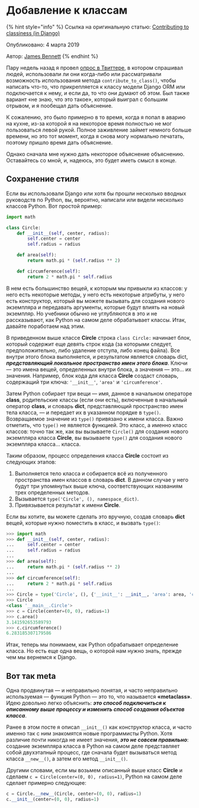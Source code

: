 # Добавление к классам

{% hint style="info" %}
Ссылка на оригинальную статью: [Contributing to classiness (in Django)](https://www.b-list.org/weblog/2019/mar/04/class/)

Опубликовано: 4 марта 2019

Автор: [James Bennett](https://www.b-list.org/)
{% endhint %}

Пару недель назад я провел [опрос в Твиттере](https://twitter.com/ubernostrum/status/1096609885213491201), в котором спрашивал людей, использовали ли они когда-либо или рассматривали возможность использования метода `contribute_to_class()`, чтобы написать что-то, что прикрепляется к классу модели Django ORM или подключается к нему, и если да, то что они думают об этом. Был также вариант «не знаю, что это такое», который выиграл с большим отрывом, и я пообещал дать объяснение.

К сожалению, это было примерно в то время, когда я попал в аварию на кухне, из-за которой я на некоторое время полностью не мог пользоваться левой рукой. Полное заживление займет немного больше времени, но это тот момент, когда я снова могу нормально печатать, поэтому пришло время дать объяснение.

Однако сначала мне нужно дать некоторое объяснение объяснению. Оставайтесь со мной, и, надеюсь, это будет иметь смысл в конце.

## Сохранение стиля

Если вы использовали Django или хотя бы прошли несколько вводных руководств по Python, вы, вероятно, написали или видели несколько классов Python. Вот простой пример:

```python
import math

class Circle:
    def __init__(self, center, radius):
        self.center = center
        self.radius = radius

    def area(self):
        return math.pi * (self.radius ** 2)

    def circumference(self):
        return 2 * math.pi * self.radius
```

В нем есть большинство вещей, к которым мы привыкли из классов: у него есть некоторые методы, у него есть некоторые атрибуты, у него есть конструктор, который вы можете вызывать для создания нового экземпляра и передавать аргументы, которые будут влиять на новый экземпляр. Но учебники обычно не углубляются в это и не рассказывают, как Python на самом деле обрабатывает классы. Итак, давайте поработаем над этим.

В приведенном выше классе **Circle** строка `class Circle:` начинает блок, который содержит еще девять строк кода (за которыми следует, предположительно, либо удаление отступа, либо конец файла). Все внутри этого блока выполняется, и результатом является словарь dict, _**представляющий локальное пространство имен этого блока**_. Ключи — это имена вещей, определенных внутри блока, а значения — это… их значения. Например, блок кода для класса **Circle** создаст словарь, содержащий три ключа: `'__init__'`, `'area'` и `'circumference'`.

Затем Python собирает три вещи — имя, данное в начальном операторе **class**, родительские классы (если они есть), включенные в начальный оператор **class**, и словарь **dict**, представляющий пространство имен тела класса, — и передает их в указанном порядке в `type()`. Возвращаемое значение из `type()` привязано к имени класса. Важно отметить, что `type()` не является функцией. Это класс, а именно класс классов: точно так же, как вы вызываете `Circle()` для создания нового экземпляра класса **Circle**, вы вызываете `type()` для создания нового экземпляра класса… класса.

Таким образом, процесс определения класса **Circle** состоит из следующих этапов:

1. Выполняется тело класса и собирается всё из полученного пространства имен классов в словарь **dict**. В данном случае у него будут три упомянутых выше ключа, соответствующих названиям трех определенных методов.
2. Вызывается `type('Circle', (), namespace_dict)`.
3. Привязывается результат к имени **Circle**.

Если вы хотите, вы можете сделать это вручную, создав словарь **dict** вещей, которые нужно поместить в класс, и вызвать `type()`:

```python
>>> import math
>>> def __init__(self, center, radius):
...     self.center = center
...     self.radius = radius
...
>>> def area(self):
...     return math.pi * (self.radius ** 2)
...
>>> def circumference(self):
...     return 2 * math.pi * self.radius
...
>>> Circle = type('Circle', (), {'__init__': __init__, 'area': area, 'circumference': circumference})
>>> Circle
<class '__main__.Circle'>
>>> c = Circle(center=(0, 0), radius=1)
>>> c.area()
3.141592653589793
>>> c.circumference()
6.283185307179586
```

Итак, теперь мы понимаем, как Python обрабатывает определение класса. Но есть еще одна вещь, о которой нам нужно знать, прежде чем мы вернемся к Django.

## Вот так meta

Одна продвинутая — и неправильно понятая, и часто неправильно используемая — функция Python — это то, что называется **«metaclass»**. Идею довольно легко объяснить: _**это способ подключиться к описанному выше процессу и изменить способ создания объектов класса**_.

Ранее в этом посте я описал `__init__()` как конструктор класса, и часто именно так с ним знакомятся новые программисты Python. Хотя различие почти никогда не имеет значения, _**это не совсем правильно**_: создание экземпляра класса в Python на самом деле представляет собой двухэтапный процесс, где сначала будет вызываться метод класса `__new__()`, а затем его метод `__init__()`.

Другими словами, если мы возьмем описанный выше класс **Circle** и сделаем `c = Circle(center=(0, 0), radius=1)`, Python на самом деле сделает примерно следующее:

```python
c = Circle.__new__(Circle, center=(0, 0), radius=1)
c.__init__(center=(0, 0), radius=1)
```
